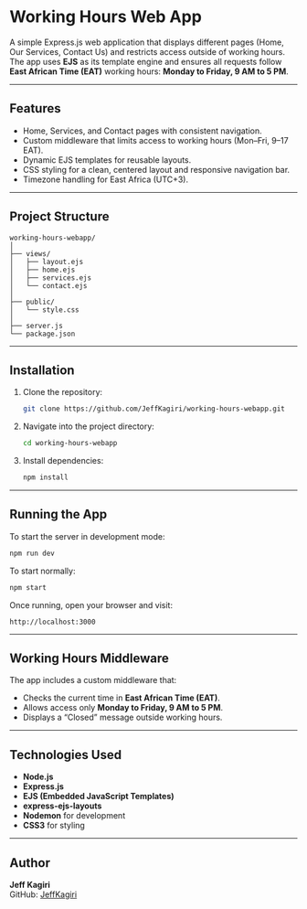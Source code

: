 # Working Hours Web App

A simple Express.js web application that displays different pages (Home, Our Services, Contact Us) and restricts access outside of working hours. The app uses **EJS** as its template engine and ensures all requests follow **East African Time (EAT)** working hours: **Monday to Friday, 9 AM to 5 PM**.

---

## Features

- Home, Services, and Contact pages with consistent navigation.  
- Custom middleware that limits access to working hours (Mon–Fri, 9–17 EAT).  
- Dynamic EJS templates for reusable layouts.  
- CSS styling for a clean, centered layout and responsive navigation bar.  
- Timezone handling for East Africa (UTC+3).  

---

## Project Structure

```
working-hours-webapp/
│
├── views/
│   ├── layout.ejs
│   ├── home.ejs
│   ├── services.ejs
│   └── contact.ejs
│
├── public/
│   └── style.css
│
├── server.js
└── package.json
```

---

## Installation

1. Clone the repository:
   ```bash
   git clone https://github.com/JeffKagiri/working-hours-webapp.git
   ```

2. Navigate into the project directory:
   ```bash
   cd working-hours-webapp
   ```

3. Install dependencies:
   ```bash
   npm install
   ```

---

## Running the App

To start the server in development mode:
```bash
npm run dev
```

To start normally:
```bash
npm start
```

Once running, open your browser and visit:
```
http://localhost:3000
```

---

## Working Hours Middleware

The app includes a custom middleware that:
- Checks the current time in **East African Time (EAT)**.  
- Allows access only **Monday to Friday, 9 AM to 5 PM**.  
- Displays a “Closed” message outside working hours.

---

## Technologies Used

- **Node.js**  
- **Express.js**  
- **EJS (Embedded JavaScript Templates)**  
- **express-ejs-layouts**  
- **Nodemon** for development  
- **CSS3** for styling  

---

## Author

**Jeff Kagiri**  
GitHub: [JeffKagiri](https://github.com/JeffKagiri)
